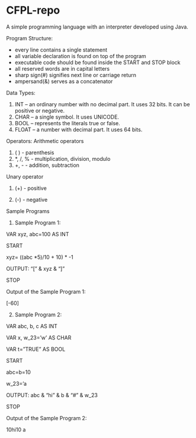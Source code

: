 # CFPL-repo
A simple programming language with an interpreter developed using Java.

Program Structure:
- every line contains a single statement
- all variable declaration is found on top of the program
- executable code should be found inside the START and STOP block
- all reserved words are in capital letters
- sharp sign(#) signifies next line or carriage return
- ampersand(&) serves as a concatenator

Data Types:
1. INT – an ordinary number with no decimal part. It uses 32 bits. It can be positive or negative.
2. CHAR – a single symbol. It uses UNICODE.
3. BOOL – represents the literals true or false.
4. FLOAT – a number with decimal part. It uses 64 bits.

Operators:
Arithmetic operators
1. ( ) - parenthesis
2. *, /, % - multiplication, division, modulo
3. +, - - addition, subtraction

Unary operator

1. (+) - positive

2. (-) - negative

Sample Programs
1. Sample Program 1:

VAR xyz, abc=100 AS INT

START

xyz= ((abc *5)/10 + 10) * -1

OUTPUT: “[” & xyz & “]”

STOP

Output of the Sample Program 1:

[-60]

2. Sample Program 2:

VAR abc, b, c AS INT

VAR x, w_23=’w’ AS CHAR

VAR t=”TRUE” AS BOOL

START

abc=b=10

w_23=’a

OUTPUT: abc & “hi” & b & “#” & w_23

STOP

Output of the Sample Program 2:

10hi10
a

